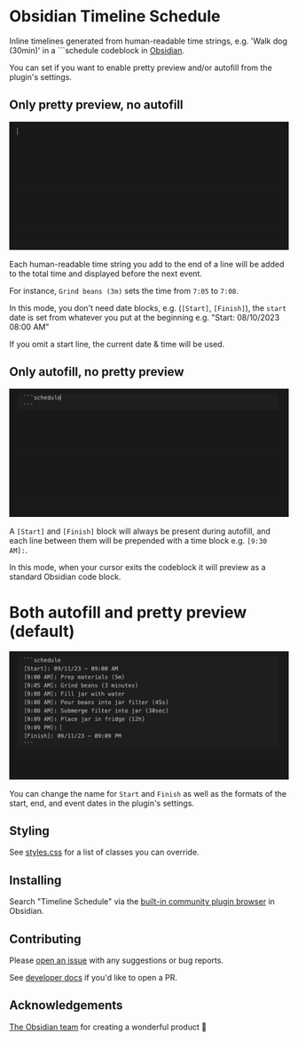 # Obsidian Timeline Schedule

Inline timelines generated from human-readable time strings, e.g. 'Walk dog (30min)' in a ```schedule codeblock in [Obsidian](https://obsidian.md).

You can set if you want to enable pretty preview and/or autofill from the plugin's settings.

## Only pretty preview, no autofill

![Only pretty preview, no autofill demo gif](./docs/v1-with-preview-no-autofill.gif)

Each human-readable time string you add to the end of a line will be added to the total time and displayed before the next event.

For instance, `Grind beans (3m)` sets the time from `7:05` to `7:08`.

In this mode, you don't need date blocks, e.g. (`[Start]`, `[Finish]`), the `start` date is set from whatever you put at the beginning e.g. "Start: 08/10/2023 08:00 AM"

If you omit a start line, the current date & time will be used.

## Only autofill, no pretty preview

![Only autofill, no pretty preview demo gif](./docs/v1-with-autofill-no-preview.gif)

A `[Start]` and `[Finish]` block will always be present during autofill, and each line between them will be prepended with a time block e.g. `[9:30 AM]:`.

In this mode, when your cursor exits the codeblock it will preview as a standard Obsidian code block.

# Both autofill and pretty preview (default)

![Both autofill and pretty preview demo gif](./docs/v1-both-modes.gif)

You can change the name for `Start` and `Finish` as well as the formats of the start, end, and event dates in the plugin's settings.

## Styling

See [styles.css](./styles.css) for a list of classes you can override.

## Installing

Search "Timeline Schedule" via the [built-in community plugin browser](https://help.obsidian.md/Extending+Obsidian/Community+plugins) in Obsidian.

## Contributing

Please [open an issue](https://github.com/Ebonsignori/obsidian-timeline-schedule/issues/new) with any suggestions or bug reports.

See [developer docs](docs/development.md) if you'd like to open a PR.

## Acknowledgements

[The Obsidian team](https://obsidian.md/about) for creating a wonderful product :purple_heart:
